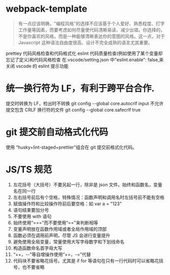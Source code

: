 # webpack-template

> 有一点应该明确，"编程风格"的选择不应该基于个人爱好、熟悉程度、打字工作量等因素，而要考虑如何尽量使代码清晰易读、减少出错。你选择的，不是你喜欢的风格，而是一种能够清晰表达你的意图的风格。这一点，对于 Javascript 这种语法自由度很高、设计不完全成熟的语言尤其重要。

prettiey 代码风格检查和代码格式化
eslint 代码质量检查(例如使用了某个变量却忘记了定义)和代码风格检查
在.vscode/setting.json 中"eslint.enable": false,来关闭 vscode 的 eslint 提示功能

# 统一换行符为 LF，有利于跨平台合作.

提交时转换为 LF，检出时不转换
git config --global core.autocrlf input
不允许提交包含 CRLF 换行符的文件
git config --global core.safecrlf true

# git 提交前自动格式化代码

使用 “husky+lint-staged+prettier”组合在 git 提交前格式化代码。

# JS/TS 规范

1. 左花括号（大括号）不要另起一行，除非是 json 文件。始终和函数名，变量名在同一行
2. 左右括号前后有个空格，特殊情况：函数声明和调用名时左括号前不能有空格
3. 赋值操作符和比较操作符前后要空格：如 var a = "123"
4. 语句结束要加分号
5. 不要使用 with 语句
6. 始终使用“===”而不要使用“==”来判断相等
7. 变量声明放在函数作用域或者全局作用域的顶部
8. 函数必须在调用前声明，尽管 JS 会进行变量提升
9. 避免使用全局变量，常量使用大写字母数字和下划线命名
10. 构造函数命名首字母大写
11. “++，--”等自增操作使用“+=，-=”代替
12. 代码块不要省略花括号。尤其是 if for 等语句在只有一行代码时可以省略花括号，也不要省略
